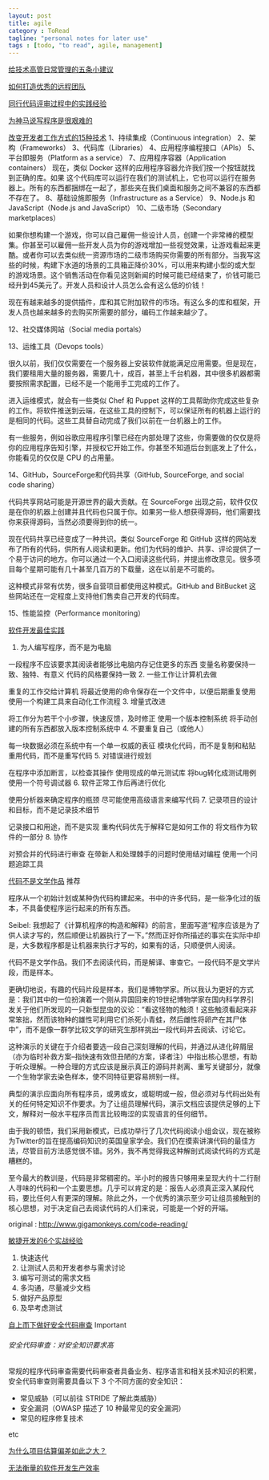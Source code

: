 ```yaml
---
layout: post
title: agile
category : ToRead
tagline: "personal notes for later use"
tags : [todo, "to read", agile, management]
---
```


[给技术高管日常管理的五条小建议](http://www.iteye.com/news/29787)

[如何打造优秀的远程团队](http://www.iteye.com/news/29698)

[同行代码评审过程中的实践经验](http://www.iteye.com/news/29626)

[为神马说写程序是很艰难的](http://www.oschina.net/translate/why-programming-is-difficult)

[改变开发者工作方式的15种技术](http://www.iteye.com/news/29281)
1、持续集成（Continuous integration）
2、架构（Frameworks）
3、代码库（Libraries）
4、应用程序编程接口（APIs）
5、平台即服务（Platform as a service）
7、应用程序容器（Application containers）
现在，类似 Docker 这样的应用程序容器允许我们按一个按钮就找到正确的库。如果 这个代码库可以运行在我们的测试机上，它也可以运行在服务器上。所有的东西都捆绑在一起了，那些夹在我们桌面和服务之间不兼容的东西都不存在了。
8、基础设施即服务（Infrastructure as a Service）
9、Node.js 和 JavaScript（Node.js and JavaScript）
10、二级市场（Secondary marketplaces）

如果你想构建一个游戏，你可以自己雇佣一些设计人员，创建一个非常棒的模型集。你甚至可以雇佣一些开发人员为你的游戏增加一些视觉效果，让游戏看起来更酷。或者你可以去类似统一资源市场的二级市场购买你需要的所有部分。当我写这些的时候，构建下水道的场景的工具箱正降价30%，可以用来构建小型的或大型的游戏场景。这个销售活动在你看见这则新闻的时候可能已经结束了，价钱可能已经升到45美元了。开发人员和设计人员怎么会有这么低的价钱！

现在有越来越多的提供插件，库和其它附加软件的市场。有这么多的库和框架，开发人员也越来越多的去购买所需要的部分，编码工作越来越少了。

12、社交媒体网站（Social media portals）

13、运维工具（Devops tools）

很久以前，我们仅仅需要在一个服务器上安装软件就能满足应用需要。但是现在，我们要租用大量的服务器，需要几十，成百，甚至上千台机器，其中很多机器都需要按照需求配置，已经不是一个能用手工完成的工作了。

进入运维模式，就会有一些类似 Chef 和 Puppet 这样的工具帮助你完成这些复杂的工作。将软件推送到云端，在这些工具的控制下，可以保证所有的机器上运行的是相同的代码。这些工具替自动完成了我们以前在一台机器上的工作。

有一些服务，例如谷歌应用程序引擎已经在内部处理了这些，你需要做的仅仅是将你的应用程序告知引擎，并授权它开始工作。你甚至不知道后台到底发上了什么，你能看见的仅仅是 CPU 的占用量。

14、GitHub，SourceForge和代码共享（GitHub, SourceForge, and social code sharing）

代码共享网站可能是开源世界的最大贡献。在 SourceForge 出现之前，软件仅仅是在你的机器上创建并且代码也只属于你。如果另一些人想获得源码，他们需要找你来获得源码，当然必须要得到你的统一。

现在代码共享已经变成了一种共识。类似 SourceForge 和 GitHub 这样的网站发布了所有的代码，供所有人阅读和更新。他们为代码的维护、共享、评论提供了一个易于访问的地方。你可以通过一个入口阅读这些代码，并提出修改意见。很多项目每个星期可能有几十甚至几百万的下载量，这在以前是不可能的。

这种模式非常有优势，很多自营项目都使用这种模式。GitHub and BitBucket 这些网站还在一定程度上支持他们售卖自己开发的代码库。

15、性能监控（Performance monitoring）


[软件开发最佳实践](http://www.iteye.com/news/29020)

1.  为人编写程序，而不是为电脑 

一段程序不应该要求其阅读者能够比电脑内存记住更多的东西
变量名称要保持一致、独特、有意义
代码的风格要保持一致
2.  一些工作让计算机去做 

重复的工作交给计算机
将最近使用的命令保存在一个文件中，以便后期重复使用
使用一个构建工具来自动化工作流程
3.  增量式改进 

将工作分为若干个小步骤，快速反馈，及时修正
使用一个版本控制系统
将手动创建的所有东西都放入版本控制系统中
4.  不要重复自己（或他人） 

每一块数据必须在系统中有一个单一权威的表征
模块化代码，而不是复制和粘贴
重用代码，而不是重写代码
5.  对错误进行规划 

在程序中添加断言，以检查其操作
使用现成的单元测试库
将bug转化成测试用例
使用一个符号调试器
6.  软件正常工作后再进行优化 

使用分析器来确定程序的瓶颈
尽可能使用高级语言来编写代码
7.  记录项目的设计和目标，而不是记录技术细节 

记录接口和用途，而不是实现
重构代码优先于解释它是如何工作的
将文档作为软件的一部分
8.  协作 

对预合并的代码进行审查
在带新人和处理棘手的问题时使用结对编程
使用一个问题追踪工具


[代码不是文学作品](http://www.iteye.com/news/28976) 推荐

程序从一个初始计划或某种伪代码构建起来。书中的许多代码，是一些净化过的版本，不具备使程序运行起来的所有东西。

Seibel: 我想起了《计算机程序的构造和解释》的前言，里面写道“程序应该是为了供人读才写的，然后顺便让机器执行了一下。”然而正好你所描述的事实在实际中却是，大多数程序都是让机器来执行才写的，如果有的话，只顺便供人阅读。 

代码不是文学作品。我们不去阅读代码，而是解译、审查它。一段代码不是文学片段，而是样本。

更确切地说，有趣的代码片段是样本，我们是博物学家。所以我认为更好的方式是：我们其中的一位扮演着一个刚从异国回来的19世纪博物学家在国内科学界引发关于他们所发现的一只新型昆虫的议论：“看这怪物的触须！这些触须看起来非常笨拙，然而该物种的雄性可利用它们杀死小青蛙，然后雌性将卵产在其尸体中”，而不是像一群学比较文学的研究生那样挑出一段代码并去阅读、讨论它。 

这种演示的关键在于介绍者要选一段自己深刻理解的代码，并通过从进化碎屑层（亦为临时补救方案–指快速有效但丑陋的方案，译者注）中指出核心思想，有助于听众理解。一种合理的方式应该是展示真正的源码并剥离、重写关键部分，就像一个生物学家去染色样本，使不同特征更容易辨别一样。 

典型的演示应面向所有程序员，或男或女，或聪明或一般，但必须对与代码出处有关的任何特定知识不作要求。为了让组员理解代码，演示文档应该提供足够的上下文，解释对一般水平程序员而言比较晦涩的实现语言的任何细节。

由于我的顿悟，我们采用新模式，已成功举行了几次代码阅读小组会议，现在被称为Twitter的旨在提高编码知识的英国皇家学会。我们仍在摸索讲演代码的最佳方法，尽管目前方法感觉很不错。另外，我不再觉得我这种解剖式阅读代码的方式是糟糕的。 

至今最大的教训是，代码是非常稠密的。半小时的报告只够用来呈现大约十二行耐人寻味的代码和一个主要思想。几乎可以肯定的是：报告人必须真正深入某段代码，要比任何人有更深的理解。除此之外，一个优秀的演示至少可让组员接触到的核心思想，对于决定自己去阅读代码的人们来说，可能是一个好的开端。 

original : http://www.gigamonkeys.com/code-reading/

[敏捷开发的6个实战经验](http://www.iteye.com/news/28541-6-practical-agile-techniques)
1. 快速迭代 
2. 让测试人员和开发者参与需求讨论 
3. 编写可测试的需求文档
4. 多沟通，尽量减少文档 
5. 做好产品原型 
6. 及早考虑测试 


[自上而下做好安全代码审查](http://www.iteye.com/news/28477-application-security-code-review) Important

###### 安全代码审查：对安全知识要求高

常规的程序代码审查需要代码审查者具备业务、程序语言和相关技术知识的积累，安全代码审查则需要具备以下 3 个不同方面的安全知识：

* 常见威胁（可以前往 STRIDE 了解此类威胁）
* 安全漏洞（OWASP 描述了 10 种最常见的安全漏洞）
* 常见的程序修复技术

etc

[为什么项目估算偏差如此之大？](http://www.iteye.com/news/28299)

[无法衡量的软件开发生产效率](http://www.iteye.com/news/28274)























